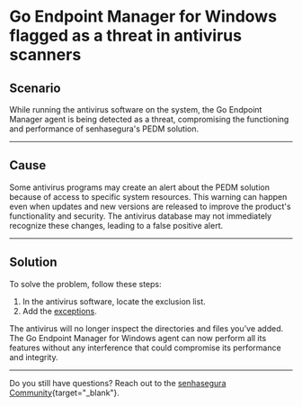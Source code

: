 # Go Endpoint Manager for Windows flagged as a threat in antivirus scanners

## Scenario

While running the antivirus software on the system, the Go Endpoint Manager agent is being detected as a threat, compromising the functioning and performance of senhasegura's PEDM solution.

* * *

## Cause

Some antivirus programs may create an alert about the PEDM solution because of access to specific system resources. This warning can happen even when updates and new versions are released to improve the product's functionality and security. The antivirus database may not immediately recognize these changes, leading to a false positive alert.

* * *

## Solution

To solve the problem, follow these steps:


1. In the antivirus software, locate the exclusion list.
2. Add the [exceptions](/v3-32/docs/go-windows-antivirus-exclusions).


The antivirus will no longer inspect the directories and files you’ve added. The Go Endpoint Manager for Windows agent can now perform all its features without any interference that could compromise its performance and integrity.

* * *
Do you still have questions? Reach out to the [senhasegura Community](https://community.senhasegura.io/){target="_blank"}.

